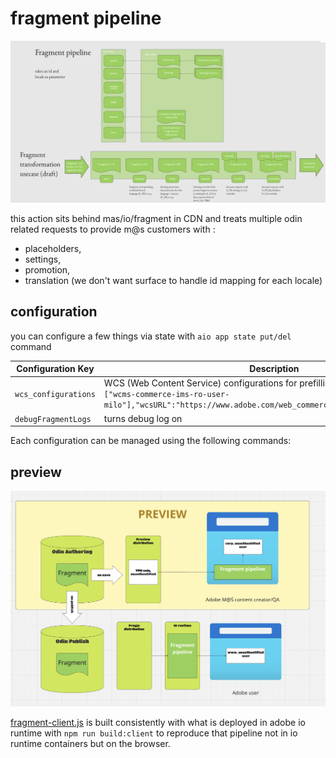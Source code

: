 # fragment pipeline

![pipeline description](architecture.png)

this action sits behind mas/io/fragment in CDN and treats multiple odin related requests to provide m@s customers with :

- placeholders,
- settings,
- promotion,
- translation (we don't want surface to handle id mapping for each locale)

## configuration

you can configure a few things via state with `aio app state put/del` command

| Configuration Key    | Description                                                                                                                                                                                 | Type    | Default |
| -------------------- | ------------------------------------------------------------------------------------------------------------------------------------------------------------------------------------------- | ------- | ------- |
| `wcs_configurations` | WCS (Web Content Service) configurations for prefilling cache, e.g. `[{"api_keys":["wcms-commerce-ims-ro-user-milo"],"wcsURL":"https://www.adobe.com/web_commerce_artifact","env":"prod"}]` | Array   | ``      |
| `debugFragmentLogs`  | turns debug log on                                                                                                                                                                          | Boolean | `false` |

Each configuration can be managed using the following commands:

## preview

![preview architecture](preview.png)

[fragment-client.js](../fragment-client.js) is built consistently with what is deployed in adobe io runtime with
`npm run build:client` to reproduce that pipeline not in io runtime containers but on the browser.
